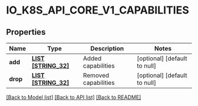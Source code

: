 # IO_K8S_API_CORE_V1_CAPABILITIES

## Properties
Name | Type | Description | Notes
------------ | ------------- | ------------- | -------------
**add** | [**LIST [STRING_32]**](STRING_32.md) | Added capabilities | [optional] [default to null]
**drop** | [**LIST [STRING_32]**](STRING_32.md) | Removed capabilities | [optional] [default to null]

[[Back to Model list]](../README.md#documentation-for-models) [[Back to API list]](../README.md#documentation-for-api-endpoints) [[Back to README]](../README.md)


